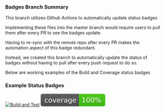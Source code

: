 ### Badges Branch Summary
This branch utilizes Github Actions to automatically update status badges

Implementing these files into the master branch would require users to pull them after every PR to see the badges update.

Having to re-sync with the remote repo after every PR makes the automation aspect of this badge redundant. 

Instead, we created this branch to automatically update the status of badges without having to pull after every push request to do so.  

Below are working examples of the Build and Coverage status badges

### Example Status Badges 
[![Build and Test](https://github.com/uhawaii-system-its-ti-iam/uh-groupings-ui/actions/workflows/push_pull_testing.yml/badge.svg)](https://github.com/uhawaii-system-its-ti-iam/uh-groupings-ui/actions/workflows/push_pull_testing.yml)
[![Coverage Status](https://github.com/uhawaii-system-its-ti-iam/uh-groupings-ui/blob/badges/jacoco.svg)](https://github.com/uhawaii-system-its-ti-iam/uh-groupings-ui/actions/workflows/coverage.yml)
